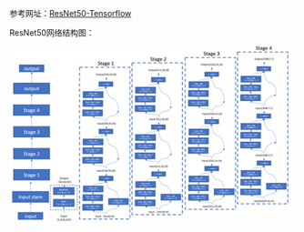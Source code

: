 参考网址：[ResNet50-Tensorflow](https://github.com/piyush2896/ResNet50-Tensorflow)

ResNet50网络结构图：

![1561103526189](assets/1561103526189.png)